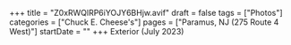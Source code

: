+++
title = "Z0xRWQlRP6iYOJY6BHjw.avif"
draft = false
tags = ["Photos"]
categories = ["Chuck E. Cheese's"]
pages = ["Paramus, NJ (275 Route 4 West)"]
startDate = ""
+++
Exterior (July 2023)
